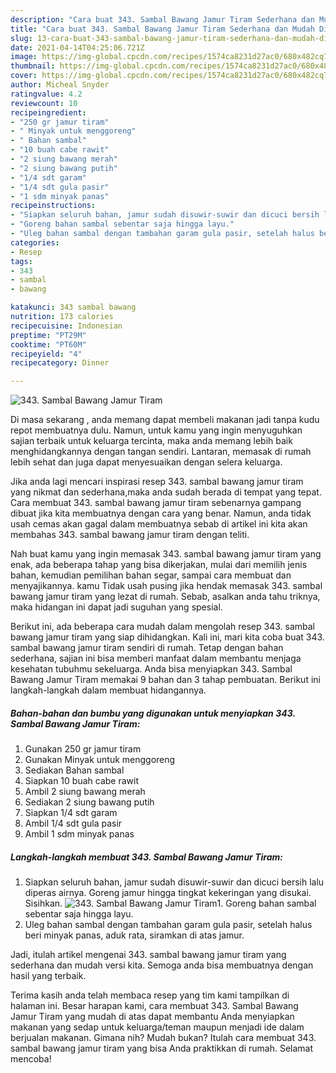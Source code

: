 ```yaml
---
description: "Cara buat 343. Sambal Bawang Jamur Tiram Sederhana dan Mudah Dibuat"
title: "Cara buat 343. Sambal Bawang Jamur Tiram Sederhana dan Mudah Dibuat"
slug: 13-cara-buat-343-sambal-bawang-jamur-tiram-sederhana-dan-mudah-dibuat
date: 2021-04-14T04:25:06.721Z
image: https://img-global.cpcdn.com/recipes/1574ca8231d27ac0/680x482cq70/343-sambal-bawang-jamur-tiram-foto-resep-utama.jpg
thumbnail: https://img-global.cpcdn.com/recipes/1574ca8231d27ac0/680x482cq70/343-sambal-bawang-jamur-tiram-foto-resep-utama.jpg
cover: https://img-global.cpcdn.com/recipes/1574ca8231d27ac0/680x482cq70/343-sambal-bawang-jamur-tiram-foto-resep-utama.jpg
author: Micheal Snyder
ratingvalue: 4.2
reviewcount: 10
recipeingredient:
- "250 gr jamur tiram"
- " Minyak untuk menggoreng"
- " Bahan sambal"
- "10 buah cabe rawit"
- "2 siung bawang merah"
- "2 siung bawang putih"
- "1/4 sdt garam"
- "1/4 sdt gula pasir"
- "1 sdm minyak panas"
recipeinstructions:
- "Siapkan seluruh bahan, jamur sudah disuwir-suwir dan dicuci bersih lalu diperas airnya. Goreng jamur hingga tingkat kekeringan yang disukai. Sisihkan."
- "Goreng bahan sambal sebentar saja hingga layu."
- "Uleg bahan sambal dengan tambahan garam gula pasir, setelah halus beri minyak panas, aduk rata, siramkan di atas jamur."
categories:
- Resep
tags:
- 343
- sambal
- bawang

katakunci: 343 sambal bawang 
nutrition: 173 calories
recipecuisine: Indonesian
preptime: "PT29M"
cooktime: "PT60M"
recipeyield: "4"
recipecategory: Dinner

---
```



![343. Sambal Bawang Jamur Tiram](https://img-global.cpcdn.com/recipes/1574ca8231d27ac0/680x482cq70/343-sambal-bawang-jamur-tiram-foto-resep-utama.jpg)

Di masa  sekarang , anda memang dapat membeli makanan jadi tanpa kudu repot membuatnya dulu. Namun, untuk kamu yang ingin menyuguhkan sajian terbaik untuk keluarga tercinta, maka anda memang lebih baik menghidangkannya dengan tangan sendiri. Lantaran, memasak di rumah lebih sehat dan juga dapat menyesuaikan dengan selera keluarga.

Jika anda lagi mencari inspirasi resep 343. sambal bawang jamur tiram yang nikmat dan sederhana,maka anda sudah berada di tempat yang tepat. Cara membuat 343. sambal bawang jamur tiram  sebenarnya gampang dibuat jika kita membuatnya dengan cara yang benar. Namun, anda tidak usah cemas akan gagal dalam membuatnya 
sebab di artikel ini kita akan membahas 343. sambal bawang jamur tiram dengan teliti.  



Nah buat kamu yang ingin memasak 343. sambal bawang jamur tiram yang enak, ada beberapa tahap yang bisa dikerjakan, mulai dari memilih jenis bahan, kemudian pemilihan bahan segar, sampai cara membuat dan menyajikannya. kamu Tidak usah pusing jika hendak memasak 343. sambal bawang jamur tiram yang lezat di rumah. Sebab, asalkan anda  tahu triknya, maka hidangan ini dapat jadi suguhan yang spesial.

Berikut ini, ada beberapa cara mudah dalam mengolah resep 343. sambal bawang jamur tiram yang siap dihidangkan. Kali ini, mari kita coba buat 343. sambal bawang jamur tiram sendiri di rumah. Tetap dengan bahan sederhana, sajian ini bisa memberi manfaat dalam membantu menjaga kesehatan tubuhmu sekeluarga. Anda bisa menyiapkan 343. Sambal Bawang Jamur Tiram memakai 9 bahan dan 3 tahap pembuatan. Berikut ini langkah-langkah dalam membuat hidangannya.

<!--inarticleads1-->

##### Bahan-bahan dan bumbu yang digunakan untuk menyiapkan 343. Sambal Bawang Jamur Tiram:

1. Gunakan 250 gr jamur tiram
1. Gunakan  Minyak untuk menggoreng
1. Sediakan  Bahan sambal
1. Siapkan 10 buah cabe rawit
1. Ambil 2 siung bawang merah
1. Sediakan 2 siung bawang putih
1. Siapkan 1/4 sdt garam
1. Ambil 1/4 sdt gula pasir
1. Ambil 1 sdm minyak panas




<!--inarticleads2-->

##### Langkah-langkah membuat 343. Sambal Bawang Jamur Tiram:

1. Siapkan seluruh bahan, jamur sudah disuwir-suwir dan dicuci bersih lalu diperas airnya. Goreng jamur hingga tingkat kekeringan yang disukai. Sisihkan.
<img src="https://img-global.cpcdn.com/steps/ab6613ee8042f9dd/160x128cq70/343-sambal-bawang-jamur-tiram-langkah-memasak-1-foto.jpg" alt="343. Sambal Bawang Jamur Tiram">1. Goreng bahan sambal sebentar saja hingga layu.
1. Uleg bahan sambal dengan tambahan garam gula pasir, setelah halus beri minyak panas, aduk rata, siramkan di atas jamur.




Jadi, itulah artikel mengenai  343. sambal bawang jamur tiram  yang sederhana dan mudah versi kita. Semoga anda bisa membuatnya dengan hasil yang terbaik. 

Terima kasih anda telah membaca resep yang tim kami tampilkan di halaman ini. Besar harapan kami, cara membuat  343. Sambal Bawang Jamur Tiram yang mudah di atas dapat membantu Anda menyiapkan makanan yang sedap untuk keluarga/teman maupun menjadi ide dalam berjualan makanan. Gimana nih? Mudah bukan? Itulah cara membuat 343. sambal bawang jamur tiram yang bisa Anda praktikkan di rumah. Selamat mencoba!

